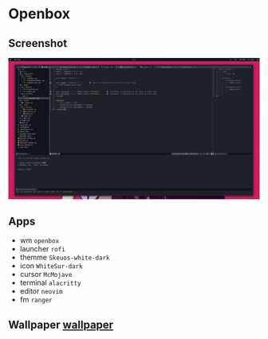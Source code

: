# Openbox

## Screenshot

![screenshot](s.png "Screenshot 1")

## Apps

- wm `openbox`
- launcher `rofi`
- themme `Skeuos-white-dark`
- icon `WhiteSur-dark`
- cursor `McMojave`
- terminal `alacritty`
- editor `neovim`
- fm `ranger`

## Wallpaper [wallpaper](etc/skel/blood.png)
